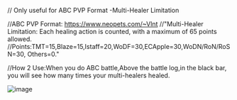 // Only useful for ABC PVP Format -Multi-Healer Limitation



//ABC PVP Format: https://www.neopets.com/~Vlnt
//"Multi-Healer Limitation: Each healing action is counted, with a maximum of 65 points allowed.
//Points:TMT=15,Blaze=15,Istaff=20,WoDF=30,ECApple=30,WoDN/RoN/RoSN=30, Others=0."




//How 2 Use:When you do ABC battle,Above the battle log,in the black bar, you will see how many times your multi-healers healed.


![image](https://github.com/user-attachments/assets/ff6d9af1-6228-480d-baab-4cc637234e32)
